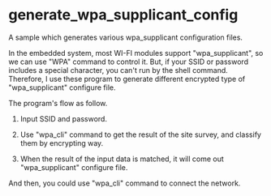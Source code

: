 # generate_wpa_supplicant_config
A sample which generates various wpa_supplicant configuration files.

In the embedded system, most WI-FI modules support "wpa_supplicant", so we can use "WPA" command to control it.
But, if your SSID or password includes a special character, you can't run by the shell command.
Therefore, I use these program to generate different encrypted type of  "wpa_supplicant" configure file.

The program's flow as follow.

1)  Input SSID and password.

2)  Use "wpa_cli" command to get the result of the site survey, and classify them by encrypting way.

3)  When the result of the input data is matched, it will come out "wpa_supplicant" configure file.

And then, you could use "wpa_cli" command to connect the network.
